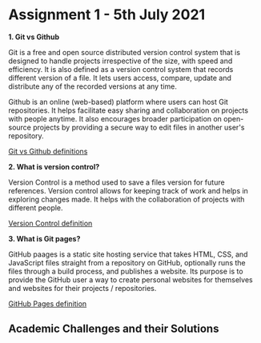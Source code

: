 # Assignment 1 - 5th July 2021
**1. Git vs Github**

Git is a free and open source distributed version control system that is designed to handle projects irrespective of the size, with speed and efficiency. It is also defined as a version control system that records different version of a file. It lets users access, compare, update and distribute any of the recorded versions at any time.

Github is an online (web-based) platform where users can host Git repositories. It helps facilitate easy sharing and collaboration on projects with people anytime. It also encourages broader participation on open-source projects by providing a secure way to edit files in another user's repository.

[Git vs Github definitions](https://www.freecodecamp.org/news/git-and-github-overview/)

**2. What is version control?**

Version Control is a method used to save a files version for future references.
Version control allows for keeping track of work and helps in exploring changes made. It helps with the collaboration of projects with different people.

[Version Control definition](https://ourcodingclub.github.io/tutorials/git/)

**3. What is Git pages?**

GitHub paages is a static site hosting service that takes HTML, CSS, and JavaScript files straight from a repository on GitHub, optionally runs the files through a build process, and publishes a website. Its purpose is to provide the GitHub user a way to create personal websites for themselves and websites for their projects / repositories.

[GitHub Pages definition](https://docs.github.com/en/pages/getting-started-with-github-pages/about-github-pages)

## Academic Challenges and their Solutions




